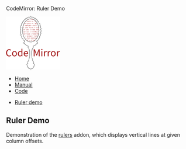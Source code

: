 CodeMirror: Ruler Demo

[<img src="../doc/logo.png" id="logo" />](http://codemirror.net)

-   [Home](../index.html)
-   [Manual](../doc/manual.html)
-   [Code](https://github.com/marijnh/codemirror)

<!-- -->

-   <a href="#" class="active">Ruler demo</a>

Ruler Demo
----------

Demonstration of the [rulers](../doc/manual.html#addon_rulers) addon, which displays vertical lines at given column offsets.

